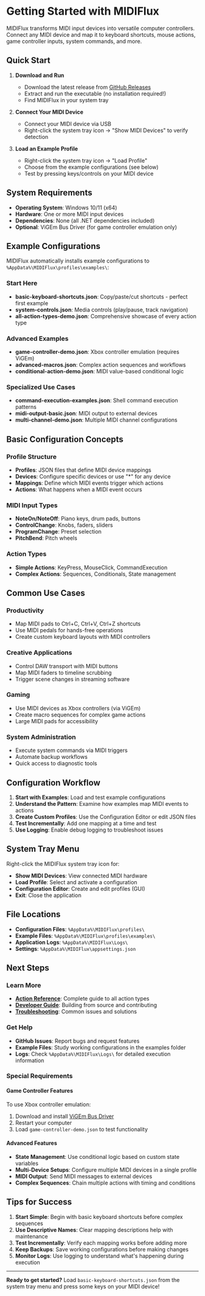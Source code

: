 # Getting Started with MIDIFlux

MIDIFlux transforms MIDI input devices into versatile computer controllers. Connect any MIDI device and map it to keyboard shortcuts, mouse actions, game controller inputs, system commands, and more.

## Quick Start

1. **Download and Run**
   - Download the latest release from [GitHub Releases](https://github.com/Cozmopolit/MIDIFlux/releases/latest)
   - Extract and run the executable (no installation required!)
   - Find MIDIFlux in your system tray

2. **Connect Your MIDI Device**
   - Connect your MIDI device via USB
   - Right-click the system tray icon → "Show MIDI Devices" to verify detection

3. **Load an Example Profile**
   - Right-click the system tray icon → "Load Profile"
   - Choose from the example configurations (see below)
   - Test by pressing keys/controls on your MIDI device

## System Requirements

- **Operating System**: Windows 10/11 (x64)
- **Hardware**: One or more MIDI input devices
- **Dependencies**: None (all .NET dependencies included)
- **Optional**: ViGEm Bus Driver (for game controller emulation only)

## Example Configurations

MIDIFlux automatically installs example configurations to `%AppData%\MIDIFlux\profiles\examples\`:

### Start Here
- **basic-keyboard-shortcuts.json**: Copy/paste/cut shortcuts - perfect first example
- **system-controls.json**: Media controls (play/pause, track navigation)
- **all-action-types-demo.json**: Comprehensive showcase of every action type

### Advanced Examples
- **game-controller-demo.json**: Xbox controller emulation (requires ViGEm)
- **advanced-macros.json**: Complex action sequences and workflows
- **conditional-action-demo.json**: MIDI value-based conditional logic

### Specialized Use Cases
- **command-execution-examples.json**: Shell command execution patterns
- **midi-output-basic.json**: MIDI output to external devices
- **multi-channel-demo.json**: Multiple MIDI channel configurations

## Basic Configuration Concepts

### Profile Structure
- **Profiles**: JSON files that define MIDI device mappings
- **Devices**: Configure specific devices or use "*" for any device
- **Mappings**: Define which MIDI events trigger which actions
- **Actions**: What happens when a MIDI event occurs

### MIDI Input Types
- **NoteOn/NoteOff**: Piano keys, drum pads, buttons
- **ControlChange**: Knobs, faders, sliders
- **ProgramChange**: Preset selection
- **PitchBend**: Pitch wheels

### Action Types
- **Simple Actions**: KeyPress, MouseClick, CommandExecution
- **Complex Actions**: Sequences, Conditionals, State management

## Common Use Cases

### Productivity
- Map MIDI pads to Ctrl+C, Ctrl+V, Ctrl+Z shortcuts
- Use MIDI pedals for hands-free operations
- Create custom keyboard layouts with MIDI controllers

### Creative Applications
- Control DAW transport with MIDI buttons
- Map MIDI faders to timeline scrubbing
- Trigger scene changes in streaming software

### Gaming
- Use MIDI devices as Xbox controllers (via ViGEm)
- Create macro sequences for complex game actions
- Large MIDI pads for accessibility

### System Administration
- Execute system commands via MIDI triggers
- Automate backup workflows
- Quick access to diagnostic tools

## Configuration Workflow

1. **Start with Examples**: Load and test example configurations
2. **Understand the Pattern**: Examine how examples map MIDI events to actions
3. **Create Custom Profiles**: Use the Configuration Editor or edit JSON files
4. **Test Incrementally**: Add one mapping at a time and test
5. **Use Logging**: Enable debug logging to troubleshoot issues

## System Tray Menu

Right-click the MIDIFlux system tray icon for:
- **Show MIDI Devices**: View connected MIDI hardware
- **Load Profile**: Select and activate a configuration
- **Configuration Editor**: Create and edit profiles (GUI)
- **Exit**: Close the application

## File Locations

- **Configuration Files**: `%AppData%\MIDIFlux\profiles\`
- **Example Files**: `%AppData%\MIDIFlux\profiles\examples\`
- **Application Logs**: `%AppData%\MIDIFlux\Logs\`
- **Settings**: `%AppData%\MIDIFlux\appsettings.json`

## Next Steps

### Learn More
- **[Action Reference](ACTION_REFERENCE.md)**: Complete guide to all action types
- **[Developer Guide](DEVELOPER_GUIDE.md)**: Building from source and contributing
- **[Troubleshooting](Troubleshooting.md)**: Common issues and solutions

### Get Help
- **GitHub Issues**: Report bugs and request features
- **Example Files**: Study working configurations in the examples folder
- **Logs**: Check `%AppData%\MIDIFlux\Logs\` for detailed execution information

### Special Requirements

#### Game Controller Features
To use Xbox controller emulation:
1. Download and install [ViGEm Bus Driver](https://github.com/ViGEm/ViGEmBus/releases)
2. Restart your computer
3. Load `game-controller-demo.json` to test functionality

#### Advanced Features
- **State Management**: Use conditional logic based on custom state variables
- **Multi-Device Setups**: Configure multiple MIDI devices in a single profile
- **MIDI Output**: Send MIDI messages to external devices
- **Complex Sequences**: Chain multiple actions with timing and conditions

## Tips for Success

1. **Start Simple**: Begin with basic keyboard shortcuts before complex sequences
2. **Use Descriptive Names**: Clear mapping descriptions help with maintenance
3. **Test Incrementally**: Verify each mapping works before adding more
4. **Keep Backups**: Save working configurations before making changes
5. **Monitor Logs**: Use logging to understand what's happening during execution

---

**Ready to get started?** Load `basic-keyboard-shortcuts.json` from the system tray menu and press some keys on your MIDI device!
